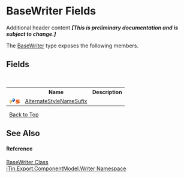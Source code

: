 # BaseWriter Fields
Additional header content _**\[This is preliminary documentation and is subject to change.\]**_

The <a href="622c2a74-37fd-6371-50a4-4fb71f92c4b0">BaseWriter</a> type exposes the following members.


## Fields
&nbsp;<table><tr><th></th><th>Name</th><th>Description</th></tr><tr><td>![Protected field](media/protfield.gif "Protected field")![Static member](media/static.gif "Static member")</td><td><a href="7a505e61-49c7-a1d3-b269-f44c18ce322d">AlternateStyleNameSufix</a></td><td /></tr></table>&nbsp;
<a href="#basewriter-fields">Back to Top</a>

## See Also


#### Reference
<a href="622c2a74-37fd-6371-50a4-4fb71f92c4b0">BaseWriter Class</a><br /><a href="37973b78-6b66-1218-9d7d-14680ab2aeda">iTin.Export.ComponentModel.Writer Namespace</a><br />